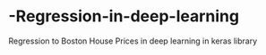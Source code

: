 # -Regression-in-deep-learning
 Regression to Boston House Prices in deep learning in keras library
